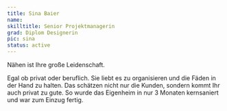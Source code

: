 ```yaml
---
title: Sina Baier
name:
skilltitle: Senior Projektmanagerin
grad: Diplom Designerin
pic: sina
status: active
---
```


Nähen ist Ihre große Leidenschaft.

Egal ob privat oder beruflich. Sie liebt es zu organisieren und die Fäden in der Hand zu halten. Das schätzen nicht nur die Kunden, sondern kommt Ihr auch privat zu gute. So wurde das Eigenheim in nur 3 Monaten kernsaniert und war zum Einzug fertig.

